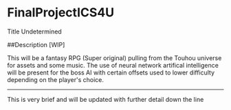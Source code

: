 # FinalProjectICS4U
Title Undetermined

##Description [WIP]

This will be a fantasy RPG (Super original) pulling from the Touhou universe for assets and some music.
The use of neural network artifical intelligence will be present for the boss AI with certain offsets used
to lower difficulty depending on the player's choice.

---

This is very brief and will be updated with further detail down the line
